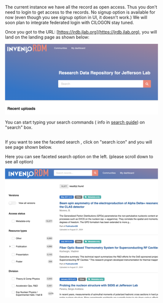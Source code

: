 The current instance we have all the record as open access. Thus you don't need to login to get access to the records. 
No signup option is available for now (even though you see signup option in UI, it doesn't work.)
We will soon plan to integrate federated login with CILOGON stay tuned.

Once you got to the URL: [https://jrdb.jlab.org](https://jrdb.jlab.org), you will land on the landing page as shown below:

![Landing Page](../../images/landing_page.png)

You can start typing your search commands ( info in [search guide](../search-guide/search-guide.md)) on "search" box.

<br>
If you want to see the faceted search , click on "search icon" and you will see page shown below.

Here you can see faceted search option on the left. (please scroll down to see all option)

![Faceted search](../../images/faceted.png)
